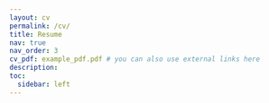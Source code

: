 ```yaml
---
layout: cv
permalink: /cv/
title: Resume
nav: true
nav_order: 3
cv_pdf: example_pdf.pdf # you can also use external links here
description:
toc:
  sidebar: left
---
```

